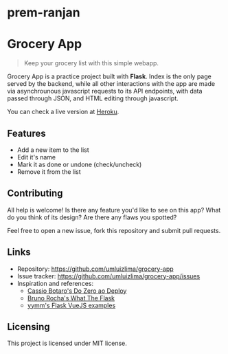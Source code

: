 # prem-ranjan
# Grocery App
> Keep your grocery list with this simple webapp.

Grocery App is a practice project built with **Flask**. Index is the only page served by the backend, while all other interactions with the app are made via asynchrounous javascript requests to its API endpoints, with data passed through JSON, and HTML editing through javascript.

You can check a live version at [Heroku](https://flask-grocery-app.herokuapp.com).

## Features

* Add a new item to the list
* Edit it's name
* Mark it as done or undone (check/uncheck)
* Remove it from the list

## Contributing

All help is welcome! Is there any feature you'd like to see on this app? What do you think of its design? Are there any flaws you spotted?

Feel free to open a new issue, fork this repository and submit pull requests.

## Links

- Repository: https://github.com/umluizlima/grocery-app
- Issue tracker: https://github.com/umluizlima/grocery-app/issues
- Inspiration and references:
  - [Cassio Botaro's Do Zero ao Deploy](https://github.com/cassiobotaro/do_zero_ao_deploy)
  - [Bruno Rocha's What The Flask](http://pythonclub.com.br/what-the-flask-pt-1-introducao-ao-desenvolvimento-web-com-python.html)
  - [yymm's Flask VueJS examples](https://github.com/yymm/flask-vuejs)

## Licensing

This project is licensed under MIT license.
